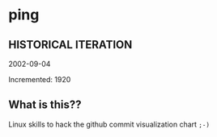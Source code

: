 # ping

## HISTORICAL ITERATION
2002-09-04

Incremented: 1920

## What is this?? 
Linux skills to hack the github commit visualization chart `;-)`

